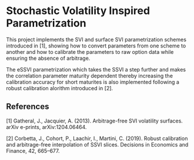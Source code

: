 # Stochastic Volatility Inspired Parametrization

This project implements the SVI and surface SVI parametrization schemes introduced in [1], showing how to convert parameters
from one scheme to another and how to calibrate the parameters to raw option data while ensuring the absence of arbitrage. 

The eSSVI parametrization which takes the SSVI a step further and makes the correlation parameter maturity dependent thereby 
increasing the calibration accuracy for short maturites is also implemented following a robust calibration alorithm introduced in [2].



## References
<a id="1">[1]</a> 
Gatheral, J., Jacquier, A. (2013). 
Arbitrage-free SVI volatility surfaces. 
arXiv e-prints, arXiv:1204.06464.

<a id="2">[2]</a> 
Corbetta, J., Cohort, P., Laachir, I., Martini, C. (2019). 
Robust calibration and arbitrage-free interpolation of SSVI slices. 
Decisions in Economics and Finance, 42, 665–677.
